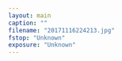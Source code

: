 ```yaml
---
layout: main
caption: ""
filename: "20171116224213.jpg"
fstop: "Unknown"
exposure: "Unknown"
---
```


